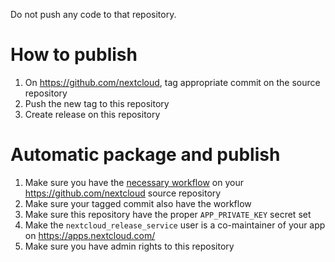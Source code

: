 Do not push any code to that repository.

# How to publish
1. On https://github.com/nextcloud, tag appropriate commit on the source repository
2. Push the new tag to this repository
3. Create release on this repository 

# Automatic package and publish
1. Make sure you have the [necessary workflow](https://github.com/nextcloud/.github/blob/master/workflow-templates/appstore-build-publish.yml) on your https://github.com/nextcloud source repository
2. Make sure your tagged commit also have the workflow
3. Make sure this repository have the proper `APP_PRIVATE_KEY` secret set
4. Make the `nextcloud_release_service` user is a co-maintainer of your app on https://apps.nextcloud.com/
5. Make sure you have admin rights to this repository
